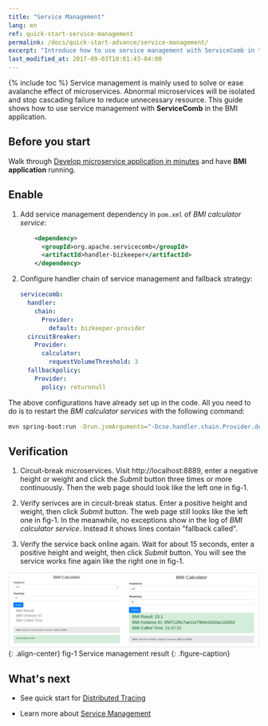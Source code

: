 ```yaml
---
title: "Service Management"
lang: en
ref: quick-start-service-management
permalink: /docs/quick-start-advance/service-management/
excerpt: "Introduce how to use service management with ServiceComb in the BMI application"
last_modified_at: 2017-09-03T10:01:43-04:00
---
```


{% include toc %}
Service management is mainly used to solve or ease avalanche effect of microservices. Abnormal microservices will be isolated and stop cascading failure to reduce unnecessary resource. This guide shows how to use service management with **ServiceComb** in the BMI application.

## Before you start

Walk through [Develop microservice application in minutes](/docs/quick-start-bmi/) and have **BMI application** running. 

## Enable

1. Add service management dependency in `pom.xml` of *BMI calculator service*:

   ```xml
       <dependency>
         <groupId>org.apache.servicecomb</groupId>
         <artifactId>handler-bizkeeper</artifactId>
       </dependency>
   ```

2. Configure handler chain of service management and fallback strategy:

   ```yaml
   servicecomb:
     handler:
       chain:
         Provider:
           default: bizkeeper-provider
     circuitBreaker:
       Provider:
         calculator:
           requestVolumeThreshold: 3
     fallbackpolicy:
       Provider:
         policy: returnnull
   ```

The above configurations have already set up in the code. All you need to do is to restart the *BMI calculator services* with the following command:

```bash
mvn spring-boot:run -Drun.jvmArguments="-Dcse.handler.chain.Provider.default=bizkeeper-provider -Dcse.circuitBreaker.Provider.calculator.requestVolumeThreshold=3 -Dcse.fallbackpolicy.Provider.policy=returnnull"
```

## Verification

1. Circuit-break microservices. Visit <a>http://localhost:8889</a>, enter a negative height or weight and click the *Submit* button three times or more continuously. Then the web page should look like the left one in fig-1.

2. Verify serivces are in circuit-break status. Enter a positive height and weight, then click *Submit* button. The web page still looks like the left one in fig-1. In the meanwhile, no exceptions show in the log of *BMI calculator service*. Instead it shows lines contain "fallback called". 

3. Verify the service back online again. Wait for about 15 seconds, enter a positive height and weight, then click *Submit* button. You will see the service works fine again like the right one in fig-1.

![Service management result](/assets/images/service-management-result.png){: .align-center}
fig-1 Service management result
{: .figure-caption}

## What's next

* See quick start for [Distributed Tracing](/docs/quick-start-advance/distributed-tracing/)

* Learn more about [Service Management](/users/service-configurations/)
